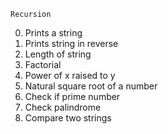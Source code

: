 	Recursion
0. Prints a string
1. Prints string in reverse
2. Length of string
3. Factorial
4. Power of x raised to y
5. Natural square root of a number
6. Check if prime number
7. Check palindrome
8. Compare two strings
